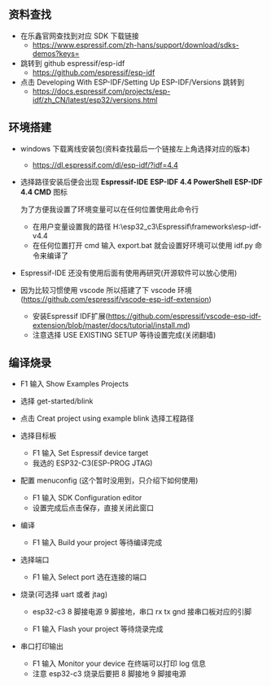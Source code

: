 ## 资料查找

- 在乐鑫官网查找到对应 SDK 下载链接
  - https://www.espressif.com/zh-hans/support/download/sdks-demos?keys=
- 跳转到 github espressif/esp-idf
  - https://github.com/espressif/esp-idf
- 点击 Developing With ESP-IDF/Setting Up ESP-IDF/Versions 跳转到
  - https://docs.espressif.com/projects/esp-idf/zh_CN/latest/esp32/versions.html

## 环境搭建

- windows 下载离线安装包(资料查找最后一个链接左上角选择对应的版本)

  - https://dl.espressif.com/dl/esp-idf/?idf=4.4

- 选择路径安装后便会出现 **Espressif-IDE**      **ESP-IDF 4.4 PowerShell**      **ESP-IDF 4.4 CMD** 图标

  为了方便我设置了环境变量可以在任何位置使用此命令行

  - 在用户变量设置我的路径 H:\esp32_c3\Espressif\frameworks\esp-idf-v4.4
  - 在任何位置打开 cmd 输入 export.bat 就会设置好环境可以使用 idf.py 命令来编译了

- Espressif-IDE 还没有使用后面有使用再研究(开源软件可以放心使用)

- 因为比较习惯使用 vscode 所以搭建了下 vscode 环境(https://github.com/espressif/vscode-esp-idf-extension)

  - 安装Espressif IDF扩展(https://github.com/espressif/vscode-esp-idf-extension/blob/master/docs/tutorial/install.md)
  - 注意选择 USE EXISTING SETUP 等待设置完成(关闭翻墙)
  
  
  
## 编译烧录

- F1 输入 Show Examples Projects

- 选择 get-started/blink

- 点击 Creat project using example blink 选择工程路径

- 选择目标板
  - F1 输入 Set Espressif device target
  - 我选的 ESP32-C3(ESP-PROG JTAG)
  
- 配置 menuconfig (这个暂时没用到，只介绍下如何使用)
  - F1 输入 SDK Configuration editor
  - 设置完成后点击保存，直接关闭此窗口
  
- 编译
  - F1 输入 Build your project 等待编译完成
  
- 选择端口
  - F1 输入 Select port 选在连接的端口
  
- 烧录(可选择 uart 或者 jtag)
  
  - esp32-c3  8 脚接电源 9 脚接地，串口 rx tx gnd 接串口板对应的引脚
  
  - F1 输入  Flash your project 等待烧录完成
  
- 串口打印输出
  - F1 输入  Monitor your device 在终端可以打印 log 信息
  - 注意 esp32-c3 烧录后要把 8 脚接地 9 脚接电源

  

  

  